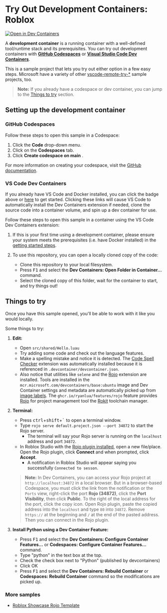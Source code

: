 # Try Out Development Containers: Roblox

[![Open in Dev Containers](https://img.shields.io/static/v1?label=Dev%20Containers&message=Open&color=blue&logo=visualstudiocode)](https://vscode.dev/redirect?url=vscode://ms-vscode-remote.remote-containers/cloneInVolume?url=https://github.com/RyanLua/vscode-remote-try-roblox)

A **development container** is a running container with a well-defined tool/runtime stack and its prerequisites. You can try out development containers with **[GitHub Codespaces](https://github.com/features/codespaces)** or **[Visual Studio Code Dev Containers](https://aka.ms/vscode-remote/containers)**.

This is a sample project that lets you try out either option in a few easy steps. Microsoft have a variety of other [vscode-remote-try-*](https://github.com/search?q=org%3Amicrosoft+vscode-remote-try-&type=Repositories) sample projects, too.

> **Note:** If you already have a codespace or dev container, you can jump to the [Things to try](#things-to-try) section. 

## Setting up the development container

### GitHub Codespaces
Follow these steps to open this sample in a Codespace:
1. Click the **Code** drop-down menu.
2. Click on the **Codespaces** tab.
3. Click **Create codespace on main** .

For more information on creating your codespace, visit the [GitHub documentation](https://docs.github.com/en/free-pro-team@latest/github/developing-online-with-codespaces/creating-a-codespace#creating-a-codespace).

### VS Code Dev Containers

If you already have VS Code and Docker installed, you can click the badge above or [here](https://vscode.dev/redirect?url=vscode://ms-vscode-remote.remote-containers/cloneInVolume?url=https://github.com/microsoft/vscode-remote-try-python) to get started. Clicking these links will cause VS Code to automatically install the Dev Containers extension if needed, clone the source code into a container volume, and spin up a dev container for use.

Follow these steps to open this sample in a container using the VS Code Dev Containers extension:

1. If this is your first time using a development container, please ensure your system meets the prerequisites (i.e. have Docker installed) in the [getting started steps](https://aka.ms/vscode-remote/containers/getting-started).

2. To use this repository, you can open a locally cloned copy of the code:

   - Clone this repository to your local filesystem.
   - Press <kbd>F1</kbd> and select the **Dev Containers: Open Folder in Container...** command.
   - Select the cloned copy of this folder, wait for the container to start, and try things out!

## Things to try

Once you have this sample opened, you'll be able to work with it like you would locally.

Some things to try:

1. **Edit:**
   - Open `src/shared/Hello.luau`
   - Try adding some code and check out the language features.
   - Make a spelling mistake and notice it is detected. The [Code Spell Checker](https://marketplace.visualstudio.com/items?itemName=streetsidesoftware.code-spell-checker) extension was automatically installed because it is referenced in `.devcontainer/devcontainer.json`.
   - Also notice that utilities like `selene` and the [Rojo](https://marketplace.visualstudio.com/items?itemName=evaera.vscode-rojo) extension are installed. Tools are installed in the `mcr.microsoft.com/devcontainers/base:ubuntu` image and Dev Container settings and metadata are automatically picked up from [image labels](https://containers.dev/implementors/reference/#labels). The `ghcr.io/ryanlua/features/rojo` feature provides [Rojo](https://github.com/rojo-rbx/rojo) for project management tool the [Rokit](https://github.com/rojo-rbx/rokit) toolchain manager.

2. **Terminal:** 
    - Press <kbd>ctrl</kbd>+<kbd>shift</kbd>+<kbd>\`</kbd> to open a terminal window.
    <!-- - Type `rojo build --output vscode-remote-try-roblox.rbxlx` to build the Rojo project into a place file.
        - The terminal will say Rojo `Built project to vscode-remote-try-roblox.rbxlx`. Open the `vscode-remote-try-roblox.rbxlx` file in Roblox Studio to see the project. You may need to right-click the file and **Download...** to your computer. -->
    - Type `rojo serve default.project.json --port 34872` to start the Rojo server.
         - The terminal will say your Rojo server is running on the `localhost` address and port `34872`.
    - In Roblox Studio with the [Rojo plugin installed](https://rojo.space/docs/v7/getting-started/installation/#installing-the-plugin), open a new file/place. Open the Rojo plugin, click **Connect** and when prompted, click **Accept**.
         - A notification in Roblox Studio will appear saying you successfully `Connected to sesson`.

   > **Note:** In Dev Containers, you can access your Rojo project at `http://localhost:34872` in a local browser. But in a browser-based Codespace, you must click the link from the notification or the `Ports` view, right-click the port **Rojo (34872)**, click the **Port Visibility**, then click **Public**. To the right of the local address for the port, click the copy icon. Open Rojo plugin, paste the copied address into the `localhost` and type `80` into `34872`. Remove `https://` at the beginning and `/` at the end of the pasted address. Then you can connect in the Rojo plugin.

3. **Install Python using a Dev Container Feature:**
   - Press <kbd>F1</kbd> and select the **Dev Containers: Configure Container Features...** or **Codespaces: Configure Container Features...** command.
   - Type "python" in the text box at the top.
   - Check the check box next to "Python" (published by devcontainers) 
   - Click OK
   - Press <kbd>F1</kbd> and select the **Dev Containers: Rebuild Container** or **Codespaces: Rebuild Container** command so the modifications are picked up.

### More samples

- [Roblox Showcase Rojo Template](https://github.com/RyanLua/rojo-showcase-template)

